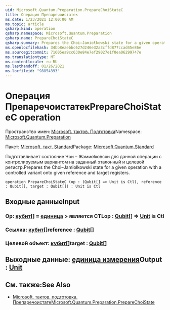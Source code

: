 ```yaml
---
uid: Microsoft.Quantum.Preparation.PrepareChoiStateC
title: Операция Препаречоистатек
ms.date: 1/23/2021 12:00:00 AM
ms.topic: article
qsharp.kind: operation
qsharp.namespace: Microsoft.Quantum.Preparation
qsharp.name: PrepareChoiStateC
qsharp.summary: Prepares the Choi–Jamiołkowski state for a given operation with a controlled variant onto given reference and target registers.
ms.openlocfilehash: 34bb8eaebbc627d246e32a3cffd877ccad45e86e
ms.sourcegitcommit: 71605ea9cc630e84e7ef29027e1f0ea06299747e
ms.translationtype: MT
ms.contentlocale: ru-RU
ms.lasthandoff: 01/26/2021
ms.locfileid: "98854393"
---
```

# <a name="preparechoistatec-operation"></a><span data-ttu-id="d0197-102">Операция Препаречоистатек</span><span class="sxs-lookup"><span data-stu-id="d0197-102">PrepareChoiStateC operation</span></span>

<span data-ttu-id="d0197-103">Пространство имен: [Microsoft. тактов. Подготовка](xref:Microsoft.Quantum.Preparation)</span><span class="sxs-lookup"><span data-stu-id="d0197-103">Namespace: [Microsoft.Quantum.Preparation](xref:Microsoft.Quantum.Preparation)</span></span>

<span data-ttu-id="d0197-104">Пакет: [Microsoft. такт. Standard](https://nuget.org/packages/Microsoft.Quantum.Standard)</span><span class="sxs-lookup"><span data-stu-id="d0197-104">Package: [Microsoft.Quantum.Standard](https://nuget.org/packages/Microsoft.Quantum.Standard)</span></span>


<span data-ttu-id="d0197-105">Подготавливает состояние Чои – Жамиоłковски для данной операции с контролируемым вариантом на заданный эталонный и целевой регистр.</span><span class="sxs-lookup"><span data-stu-id="d0197-105">Prepares the Choi–Jamiołkowski state for a given operation with a controlled variant onto given reference and target registers.</span></span>

```qsharp
operation PrepareChoiStateC (op : (Qubit[] => Unit is Ctl), reference : Qubit[], target : Qubit[]) : Unit is Ctl
```


## <a name="input"></a><span data-ttu-id="d0197-106">Входные данные</span><span class="sxs-lookup"><span data-stu-id="d0197-106">Input</span></span>

### <a name="op--qubit--unit--is-ctl"></a><span data-ttu-id="d0197-107">Op: [кубит](xref:microsoft.quantum.lang-ref.qubit)[] = [единица](xref:microsoft.quantum.lang-ref.unit) > является CTL</span><span class="sxs-lookup"><span data-stu-id="d0197-107">op : [Qubit](xref:microsoft.quantum.lang-ref.qubit)[] => [Unit](xref:microsoft.quantum.lang-ref.unit)  is Ctl</span></span>




### <a name="reference--qubit"></a><span data-ttu-id="d0197-108">Ссылка: [кубит](xref:microsoft.quantum.lang-ref.qubit)[]</span><span class="sxs-lookup"><span data-stu-id="d0197-108">reference : [Qubit](xref:microsoft.quantum.lang-ref.qubit)[]</span></span>




### <a name="target--qubit"></a><span data-ttu-id="d0197-109">Целевой объект: [кубит](xref:microsoft.quantum.lang-ref.qubit)[]</span><span class="sxs-lookup"><span data-stu-id="d0197-109">target : [Qubit](xref:microsoft.quantum.lang-ref.qubit)[]</span></span>





## <a name="output--unit"></a><span data-ttu-id="d0197-110">Выходные данные: [единица измерения](xref:microsoft.quantum.lang-ref.unit)</span><span class="sxs-lookup"><span data-stu-id="d0197-110">Output : [Unit](xref:microsoft.quantum.lang-ref.unit)</span></span>



## <a name="see-also"></a><span data-ttu-id="d0197-111">См. также:</span><span class="sxs-lookup"><span data-stu-id="d0197-111">See Also</span></span>

- [<span data-ttu-id="d0197-112">Microsoft. тактов. подготовка. Препаречоистате</span><span class="sxs-lookup"><span data-stu-id="d0197-112">Microsoft.Quantum.Preparation.PrepareChoiState</span></span>](xref:Microsoft.Quantum.Preparation.PrepareChoiState)
